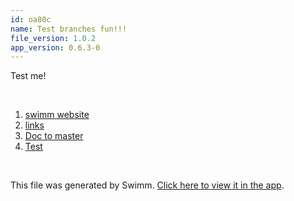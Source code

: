 ```yaml
---
id: oa80c
name: Test branches fun!!!
file_version: 1.0.2
app_version: 0.6.3-0
---
```


<!-- Intro - Do not remove this comment -->
Test me!

<br/>

<!-- Steps - Do not remove this comment --> 
1. [swimm website](swimm.io) 
2. [links](links.0xkTP.sw.md) 
3. [Doc to master](http://localhost:5000/#/repos/U0sVB7lC9at5XPOW1TBW/docs/FJ1CA0atRFTqmNXqgNxD) 
4. [Test](test.Ck52llPoliwBnM0zougM.sw.md) 


<br/>

This file was generated by Swimm. [Click here to view it in the app](http://localhost:5000/#/repos/Z2l0aHViJTNBJTNBc3ItZXh0ZW5zaW9uJTNBJTNBZG91ZWs=/docs/oa80c).